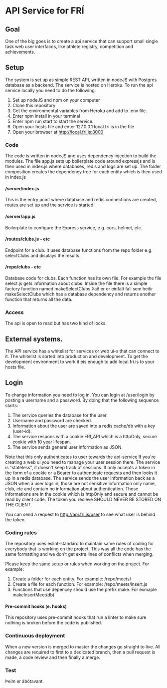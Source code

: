 # API Service for FRÍ

## Goal
One of the big goes is to create a api service that can support small single task web user interfaces, like athlete registry, competition and achievements.

## Setup
The system is set up as simple REST API, written in nodeJS with Postgres database as a backend. The service is hosted on Heroku. To run the api service locally you need to do the following:

1. Set up nodeJS and npm on your computer
2. Clone this repository
3. Get the environmental variables from Heroku and add to .env file.
4. Enter npm install in your terminal
4. Enter npm run start to start the service.
5. Open your hosts file and enter 127.0.0.1  local.fri.is in the file
6. Open your browser at http://local.fri.is:3000

### Code
The code is written in nodeJS and uses dependency injection to build the modules. The file app.js sets up boilerplate code around expressjs and is then used in index.js where databases, redis and logs are set up. The folder  composition creates the dependency tree for each entity which is then used in index.js

#### /server/index.js
This is the entry point where database and redis connections are created, routes are set up and the service is started.

#### /server/app.js
Boilerplate to configure the Express service, e.g. cors, helmet, etc.

#### /routes/clubs.js - etc
Endpoint for a club. It uses database functions from the repo folder e.g. selectClubs and displays the results.

#### /repo/clubs - etc
Database code for clubs. Each function has its own file. For example the file select.js gets information about clubs. Inside the file there is a simple factory function named makeSelectClubs  Það er er einfalt fall sem heitir makeSelectClubs which has a database dependency and returns another function that returns all the data.

### Access
The api is open to read but has two kind of locks.

## External systems.
The API service has a whitelist for services or web ui-s that can connect to it. The whitelist is sorted into production and development. To get the development environment to work it eis enough to add local.fri.is to your hosts file.

## Login
To change information you need to log in. You can login at /user/login by posting a username and a password. By doing that the following sequence starts:

1. The service queries the database for the user.
2. Username and password are checked.
3. Information about the user are saved into a redis cache/db with a key (user-id).
4. The service respons with a cookie FRI_API which is a httpOnly, secure cookie with 10 year lifespan.
5. The service sends general user information as JSON.

Note that this only authenticates to user towards the api-service If you're creating a web ui you need to manage your user session there. The service is "stateless", it doesn't keep track of sessions. It only accepts a token in the form of a cookie or a Bearer to authenticate requests and then looks it up in a redis database. The service  sends the user information back as a JSON when a user logs in, those are not sensitive information only name, club, etc and contain no information about authentication. Those informations are in the cookie which is httpOnly and secure and cannot be read by client code. The token you recieve SHOULD NEVER BE STORED ON THE CLIENT.

You can send a request to http://api.fri.is/user to see what user is behind the token.

### Coding rules
The repository uses eslint-standard to maintain same rules of coding for everybody that is working on the project. This way all the code has the same formatting and we don't get extra lines of conflicts when merging.

Please keep the same setup or rules when working on the project. For example:
1. Create a folder for each entity. For example: /repo/meets/
2. Create a file for each function. For example:  /repo/meets/insert.js
3. Functions that use depencey should use the prefix make. For exmaple makeInsertMeet(db)

#### Pre-commit hooks (e. hooks)
This repository uses pre-commit hooks that run a linter to make sure nothing is broken before the code is published.

### Continuous deployment
When a new version is merged to master the changes go straight to live.  All changes are required to first to a dedicated branch, then a pull request is made, a code review and then finally a merge.

### Test
Þeim er ábótavant.
